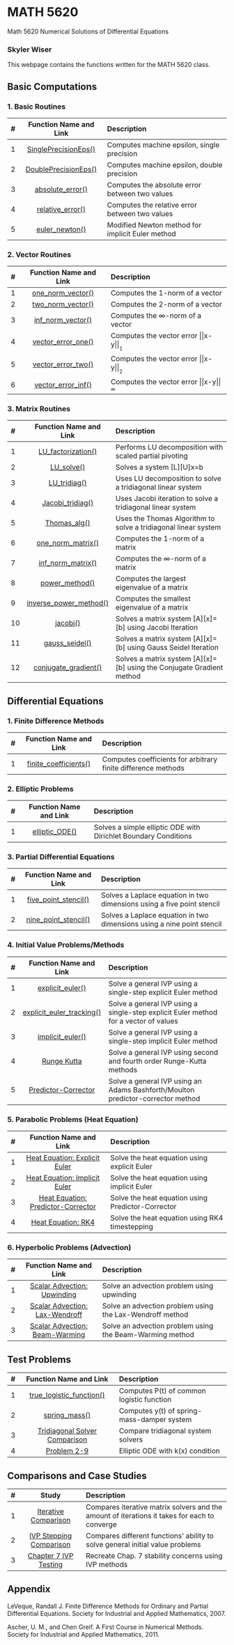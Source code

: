 # MATH 5620
Math 5620 Numerical Solutions of Differential Equations
### Skyler Wiser

This webpage contains the functions written for the MATH 5620 class.

## Basic Computations

### 1. Basic Routines

| # | Function Name and Link | Description |
| :--- | :---: | :--- |
| 1 | [SinglePrecisionEps()](https://swiser.github.io/MATH5620/HW1/SinglePrecisionEps) | Computes machine epsilon, single precision |
| 2 | [DoublePrecisionEps()](https://swiser.github.io/MATH5620/HW1/DoublePrecisionEps) | Computes machine epsilon, double precision |
| 3 | [absolute_error()](https://swiser.github.io/MATH5620/HW1/absolute_error) | Computes the absolute error between two values |
| 4 | [relative_error()](https://swiser.github.io/MATH5620/HW1/relative_error) | Computes the relative error between two values |
| 5 | [euler_newton()](https://swiser.github.io/MATH5620/HW5/euler_newton) | Modified Newton method for implicit Euler method |


### 2. Vector Routines

| # | Function Name and Link | Description |
| :--- | :---: | :--- |
| 1 | [one_norm_vector()](https://swiser.github.io/MATH5620/HW2/one_norm_vector) | Computes the 1-norm of a vector |
| 2 | [two_norm_vector()](https://swiser.github.io/MATH5620/HW2/two_norm_vector) | Computes the 2-norm of a vector |
| 3 | [inf_norm_vector()](https://swiser.github.io/MATH5620/HW2/inf_norm_vector) | Computes the ∞-norm of a vector |
| 4 | [vector_error_one()](https://swiser.github.io/MATH5620/HW2/vector_error_one) | Computes the vector error \|\|x-y\|\|<sub><sub>1</sub></sub> |
| 5 | [vector_error_two()](https://swiser.github.io/MATH5620/HW2/vector_error_two) | Computes the vector error \|\|x-y\|\|<sub><sub>2</sub></sub> |
| 6 | [vector_error_inf()](https://swiser.github.io/MATH5620/HW2/vector_error_inf) | Computes the vector error \|\|x-y\|\|<sub><sub>∞</sub></sub> |

### 3. Matrix Routines

| # | Function Name and Link | Description |
| :--- | :---: | :--- |
| 1 | [LU_factorization()](https://swiser.github.io/MATH5620/HW2/LU_factorization) | Performs LU decomposition with scaled partial pivoting |
| 2 | [LU_solve()](https://swiser.github.io/MATH5620/HW2/LU_solve) | Solves a system [L][U]x=b |
| 3 | [LU_tridiag()](https://swiser.github.io/MATH5620/HW2/LU_tridiag) | Uses LU decomposition to solve a tridiagonal linear system |
| 4 | [Jacobi_tridiag()](https://swiser.github.io/MATH5620/HW2/Jacobi_tridiag) | Uses Jacobi iteration to solve a tridiagonal linear system |
| 5 | [Thomas_alg()](https://swiser.github.io/MATH5620/HW2/Thomas_alg) | Uses the Thomas Algorithm to solve a tridiagonal linear system |
| 6 | [one_norm_matrix()](https://swiser.github.io/MATH5620/HW3/one_norm_matrix) | Computes the 1-norm of a matrix |
| 7 | [inf_norm_matrix()](https://swiser.github.io/MATH5620/HW3/inf_norm_matrix) | Computes the ∞-norm of a matrix |
| 8 | [power_method()](https://swiser.github.io/MATH5620/HW3/power_method) | Computes the largest eigenvalue of a matrix |
| 9 | [inverse_power_method()](https://swiser.github.io/MATH5620/HW3/inverse_power_method) | Computes the smallest eigenvalue of a matrix |
| 10 | [jacobi()](https://swiser.github.io/MATH5620/HW4/jacobi) | Solves a matrix system [A][x]=[b] using Jacobi Iteration |
| 11 | [gauss_seidel()](https://swiser.github.io/MATH5620/HW4/gauss_seidel) | Solves a matrix system [A][x]=[b] using Gauss Seidel Iteration |
| 12 | [conjugate_gradient()](https://swiser.github.io/MATH5620/HW4/conjugate_gradient) | Solves a matrix system [A][x]=[b] using the Conjugate Gradient method |


## Differential Equations

### 1. Finite Difference Methods

| # | Function Name and Link | Description |
| :--- | :---: | :--- |
| 1 | [finite_coefficients()](https://swiser.github.io/MATH5620/HW2/finite_coefficients) | Computes coefficients for arbitrary finite difference methods |

### 2. Elliptic Problems

| # | Function Name and Link | Description |
| :--- | :---: | :--- |
| 1 | [elliptic_ODE()](https://swiser.github.io/MATH5620/HW2/elliptic_ODE) | Solves a simple elliptic ODE with Dirichlet Boundary Conditions |

### 3. Partial Differential Equations

| # | Function Name and Link | Description |
| :--- | :---: | :--- |
| 1 | [five_point_stencil()](https://swiser.github.io/MATH5620/HW3/five_point_stencil) | Solves a Laplace equation in two dimensions using a five point stencil |
| 2 | [nine_point_stencil()](https://swiser.github.io/MATH5620/HW3/nine_point_stencil) | Solves a Laplace equation in two dimensions using a nine point stencil |

### 4. Initial Value Problems/Methods

| # | Function Name and Link | Description |
| :--- | :---: | :--- |
| 1 | [explicit_euler()](https://swiser.github.io/MATH5620/HW4/explicit_euler) | Solve a general IVP using a single-step explicit Euler method |
| 2 | [explicit_euler_tracking()](https://swiser.github.io/MATH5620/HW4/explicit_euler_tracking) | Solve a general IVP using a single-step explicit Euler method for a vector of values |
| 3 | [implicit_euler()](https://swiser.github.io/MATH5620/HW5/implicit_euler) | Solve a general IVP using a single-step implicit Euler method |
| 4 | [Runge Kutta](https://swiser.github.io/MATH5620/HW5/runge_kutta) | Solve a general IVP using second and fourth order Runge-Kutta methods |
| 5 | [Predictor-Corrector](https://swiser.github.io/MATH5620/HW5/predictor_corrector) | Solve a general IVP using an Adams Bashforth/Moulton predictor-corrector method |

### 5. Parabolic Problems (Heat Equation)

| # | Function Name and Link | Description |
| :--- | :---: | :--- |
| 1 | [Heat Equation: Explicit Euler](https://swiser.github.io/MATH5620/HW7/HE_explicit) | Solve the heat equation using explicit Euler |
| 2 | [Heat Equation: Implicit Euler](https://swiser.github.io/MATH5620/HW7/HE_implicit) | Solve the heat equation using implicit Euler |
| 3 | [Heat Equation: Predictor-Corrector](https://swiser.github.io/MATH5620/HW7/HE_predictor_corrector) | Solve the heat equation using Predictor-Corrector |
| 4 | [Heat Equation: RK4](https://swiser.github.io/MATH5620/HW7/HE_RK4) | Solve the heat equation using RK4 timestepping |

### 6. Hyperbolic Problems (Advection)

| # | Function Name and Link | Description |
| :--- | :---: | :--- |
| 1 | [Scalar Advection: Upwinding](https://swiser.github.io/MATH5620/HW8/upwinding) | Solve an advection problem using upwinding |
| 2 | [Scalar Advection: Lax-Wendroff](https://swiser.github.io/MATH5620/HW8/lax_wendroff) | Solve an advection problem using the Lax-Wendroff method |
| 3 | [Scalar Advection: Beam-Warming](https://swiser.github.io/MATH5620/HW8/beam_warming) | Solve an advection problem using the Beam-Warming method |

## Test Problems

| # | Function Name and Link | Description |
| :--- | :---: | :--- |
| 1 | [true_logistic_function()](https://swiser.github.io/MATH5620/HW1/true_logistic_function) | Computes P(t) of common logistic function |
| 2 | [spring_mass()](https://swiser.github.io/MATH5620/HW1/spring_mass) | Computes y(t) of spring-mass-damper system |
| 3 | [Tridiagonal Solver Comparison](https://swiser.github.io/MATH5620/HW2/tri_solvers) | Compare tridiagonal system solvers |
| 4 | [Problem 2-9](https://swiser.github.io/MATH5620/HW2/Problem_9) | Elliptic ODE with k(x) condition |




## Comparisons and Case Studies

| # | Study | Description |
| :--- | :---: | :--- |
| 1 | [Iterative Comparison](https://swiser.github.io/MATH5620/HW4/iterative_comparison) | Compares iterative matrix solvers and the amount of iterations it takes for each to converge |
| 2 | [IVP Stepping Comparison](https://swiser.github.io/MATH5620/HW5/stepping_methods) | Compares different functions' ability to solve general initial value problems |
| 3 | [Chapter 7 IVP Testing](https://swiser.github.io/MATH5620/HW6/HW_6_comparison) | Recreate Chap. 7 stability concerns using IVP methods |



## Appendix

LeVeque, Randall J. Finite Difference Methods for Ordinary and Partial Differential Equations. Society for Industrial and Applied Mathematics, 2007.

Ascher, U. M., and Chen Greif. A First Course in Numerical Methods. Society for Industrial and Applied Mathematics, 2011.


